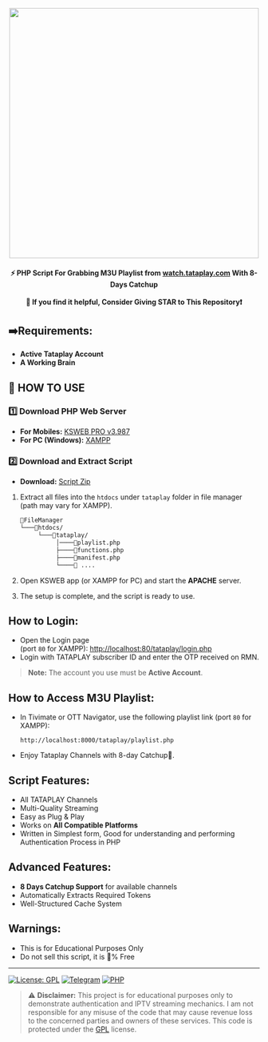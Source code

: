 
<p align='center'><img src="https://i.ibb.co/f7fLjcX/Tataplay.png" width="500" ></p>

<h4 align='center'>⚡ PHP Script For Grabbing M3U Playlist from <a href="https://watch.tataplay.com">watch.tataplay.com</a> With 8-Days Catchup<br><br>🌟 If you find it helpful, Consider Giving STAR to This Repository❗</h4>

## ➡️Requirements:
- **Active Tataplay Account**
- **A Working Brain**

## 🎯 HOW TO USE

### 1️⃣ Download PHP Web Server

- **For Mobiles:** [KSWEB PRO v3.987](https://tsneh.vercel.app/ksweb_3.987.apk)
- **For PC (Windows):** [XAMPP](https://www.apachefriends.org/download.html)

### 2️⃣ Download and Extract Script

- **Download:** [Script Zip](https://github.com/yuvraj824/tataplay-m3u/archive/refs/heads/main.zip)

1. Extract all files into the `htdocs` under `tataplay` folder in file manager (path may vary for XAMPP).
    ```bash
    📂FileManager
    └───📂htdocs/
         └───📂tataplay/
              │────📄playlist.php
              ├────📄functions.php
              ├────📄manifest.php
              └────📄 ....
    ```
2. Open KSWEB app (or XAMPP for PC) and start the **APACHE** server.

3. The setup is complete, and the script is ready to use.

## How to Login:

- Open the Login page<br>(port `80` for XAMPP): [http://localhost:80/tataplay/login.php](http://localhost:8000/tataplay/login.php)
- Login with TATAPLAY subscriber ID and enter the OTP received on RMN.
> **Note:** The account you use must be **Active Account**.

## How to Access M3U Playlist:

- In Tivimate or OTT Navigator, use the following playlist link (port `80` for XAMPP):
    ```
    http://localhost:8000/tataplay/playlist.php
    ```
- Enjoy Tataplay Channels with 8-day Catchup🎉.

## Script Features:

- All TATAPLAY Channels
- Multi-Quality Streaming
- Easy as Plug & Play
- Works on **All Compatible Platforms**
- Written in Simplest form, Good for understanding and performing Authentication Process in PHP

## Advanced Features:

- **8 Days Catchup Support** for available channels
- Automatically Extracts Required Tokens
- Well-Structured Cache System

## Warnings:

- This is for Educational Purposes Only
- Do not sell this script, it is 💯% Free

<hr>

[![License: GPL](https://img.shields.io/badge/License-GPL-blue.svg)](LICENSE)
[![Telegram](https://img.shields.io/badge/Telegram-Join%20Channel-blue?logo=telegram)](https://t.me/YGX_WORLD)
[![PHP](https://img.shields.io/badge/PHP-7.4%2B-purple)]()

> ⚠️ **Disclaimer:** This project is for educational purposes only to demonstrate authentication and IPTV streaming mechanics. I am not responsible for any misuse of the code that may cause revenue loss to the concerned parties and owners of these services. This code is protected under the [GPL](https://github.com/yuvraj490/tataplay-m3u/blob/main/LICENSE) license.

<!-- DO NOT REMOVE THIS CREDIT -->
<!-- © 2023-25 yuvraj824 -->

